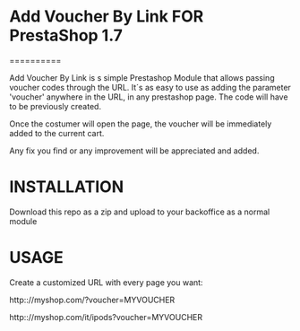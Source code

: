 # Add Voucher By Link FOR PrestaShop 1.7
==========

Add Voucher By Link is s simple Prestashop Module that allows passing voucher codes through the URL.
It´s as easy to use as adding the parameter 'voucher' anywhere in the URL, in any prestashop page.
The code will have to be previously created.

Once the costumer will open the page, the voucher will be immediately added to the current cart.

Any fix you find or any improvement will be appreciated and added.

# INSTALLATION

Download this repo as a zip and upload to your backoffice as a normal module

# USAGE

Create a customized URL with every page you want: 

http:://myshop.com/?voucher=MYVOUCHER

http:://myshop.com/it/ipods?voucher=MYVOUCHER
